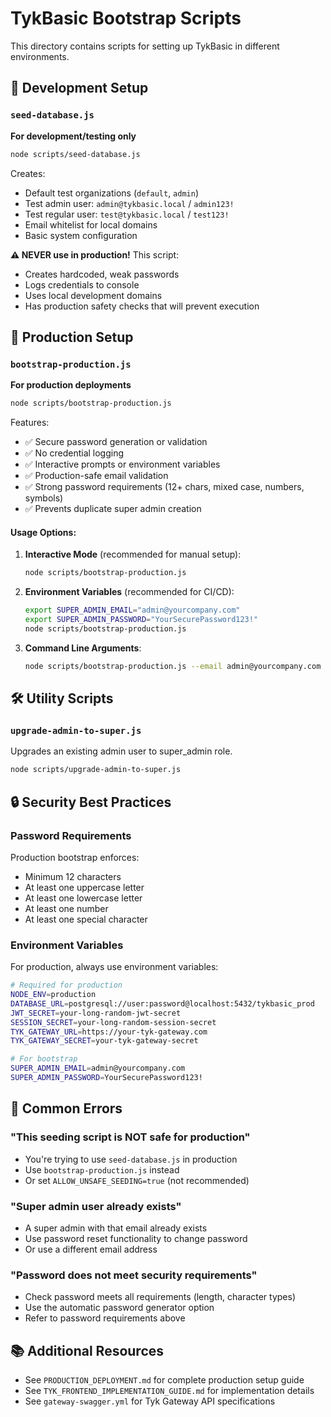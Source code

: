 # TykBasic Bootstrap Scripts

This directory contains scripts for setting up TykBasic in different environments.

## 🔧 Development Setup

### `seed-database.js`
**For development/testing only**

```bash
node scripts/seed-database.js
```

Creates:
- Default test organizations (`default`, `admin`)
- Test admin user: `admin@tykbasic.local` / `admin123!`
- Test regular user: `test@tykbasic.local` / `test123!`
- Email whitelist for local domains
- Basic system configuration

**⚠️ NEVER use in production!** This script:
- Creates hardcoded, weak passwords
- Logs credentials to console
- Uses local development domains
- Has production safety checks that will prevent execution

## 🚀 Production Setup

### `bootstrap-production.js`
**For production deployments**

```bash
node scripts/bootstrap-production.js
```

Features:
- ✅ Secure password generation or validation
- ✅ No credential logging
- ✅ Interactive prompts or environment variables
- ✅ Production-safe email validation
- ✅ Strong password requirements (12+ chars, mixed case, numbers, symbols)
- ✅ Prevents duplicate super admin creation

#### Usage Options:

1. **Interactive Mode** (recommended for manual setup):
   ```bash
   node scripts/bootstrap-production.js
   ```

2. **Environment Variables** (recommended for CI/CD):
   ```bash
   export SUPER_ADMIN_EMAIL="admin@yourcompany.com"
   export SUPER_ADMIN_PASSWORD="YourSecurePassword123!"
   node scripts/bootstrap-production.js
   ```

3. **Command Line Arguments**:
   ```bash
   node scripts/bootstrap-production.js --email admin@yourcompany.com --password YourSecurePassword123!
   ```

## 🛠️ Utility Scripts

### `upgrade-admin-to-super.js`
Upgrades an existing admin user to super_admin role.

```bash
node scripts/upgrade-admin-to-super.js
```

## 🔒 Security Best Practices

### Password Requirements
Production bootstrap enforces:
- Minimum 12 characters
- At least one uppercase letter
- At least one lowercase letter  
- At least one number
- At least one special character

### Environment Variables
For production, always use environment variables:
```bash
# Required for production
NODE_ENV=production
DATABASE_URL=postgresql://user:password@localhost:5432/tykbasic_prod
JWT_SECRET=your-long-random-jwt-secret
SESSION_SECRET=your-long-random-session-secret
TYK_GATEWAY_URL=https://your-tyk-gateway.com
TYK_GATEWAY_SECRET=your-tyk-gateway-secret

# For bootstrap
SUPER_ADMIN_EMAIL=admin@yourcompany.com
SUPER_ADMIN_PASSWORD=YourSecurePassword123!
```

## 🚨 Common Errors

### "This seeding script is NOT safe for production"
- You're trying to use `seed-database.js` in production
- Use `bootstrap-production.js` instead
- Or set `ALLOW_UNSAFE_SEEDING=true` (not recommended)

### "Super admin user already exists"
- A super admin with that email already exists
- Use password reset functionality to change password
- Or use a different email address

### "Password does not meet security requirements"
- Check password meets all requirements (length, character types)
- Use the automatic password generator option
- Refer to password requirements above

## 📚 Additional Resources

- See `PRODUCTION_DEPLOYMENT.md` for complete production setup guide
- See `TYK_FRONTEND_IMPLEMENTATION_GUIDE.md` for implementation details
- See `gateway-swagger.yml` for Tyk Gateway API specifications 
